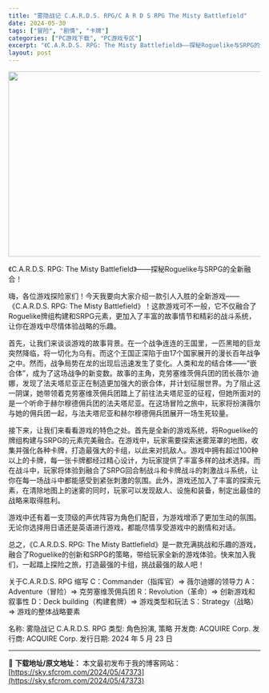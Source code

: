 ```yaml
---
title: "雾隐战记 C.A.R.D.S. RPG/C A R D S RPG The Misty Battlefield"
date: 2024-05-30
tags: ["冒险", "剧情", "卡牌"]
categories: ["PC游戏下载", "PC游戏专区"]
excerpt: "《C.A.R.D.S. RPG: The Misty Battlefield》——探秘Roguelike与SRPG的全新融合！ 嗨，各位游戏探险家们！今天我要向大家介绍一款引人入胜的全新游戏——《C.A.R.D.S. RPG: The Misty Battlefield》！这款游戏可不一般，它不仅融&hellip;"
layout: post
---
```


<img class="aligncenter size-full wp-image-47375" src="https://sky.sfcrom.com/wp-content/uploads/2024/05/2024052923072871.jpg" alt="" width="660" height="370" />

《C.A.R.D.S. RPG: The Misty Battlefield》——探秘Roguelike与SRPG的全新融合！

嗨，各位游戏探险家们！今天我要向大家介绍一款引人入胜的全新游戏——《C.A.R.D.S. RPG: The Misty Battlefield》！这款游戏可不一般，它不仅融合了Roguelike牌组构建和SRPG元素，更加入了丰富的故事情节和精彩的战斗系统，让你在游戏中尽情体验战略的乐趣。

首先，让我们来谈谈游戏的故事背景。在一个战争连连的王国里，一匹黑暗的巨龙突然降临，将一切化为乌有。而这个王国正深陷于由17个国家展开的漫长百年战争之中。然而，战争局势在龙的出现后迅速发生了变化。人类和龙的结合体——“嵌合体”，成为了这场战争的新变数。故事的主角，克劳塞维茨佣兵团的团长薇尔·迪娜，发现了法夫塔尼亚正在制造更加强大的嵌合体，并计划征服世界。为了阻止这一阴谋，她带领着克劳塞维茨佣兵团踏上了前往法夫塔尼亚的征程，但她所面对的是一个听命于赫尔穆德佣兵团的法夫塔尼亚。在这场冒险之旅中，玩家将扮演薇尔与她的佣兵团一起，与法夫塔尼亚和赫尔穆德佣兵团展开一场生死较量。

接下来，让我们来看看游戏的特色之处。首先是全新的游戏系统，将Roguelike的牌组构建与SRPG的元素完美融合。在游戏中，玩家需要探索迷雾笼罩的地图，收集并强化各种卡牌，打造最强大的卡组，以此来对抗敌人。游戏中拥有超过100种以上的卡牌，每一张卡牌都经过精心设计，为玩家提供了丰富多样的战术选择。而在战斗中，玩家将体验到融合了SRPG回合制战斗和卡牌战斗的刺激战斗系统，让你在每一场战斗中都能感受到紧张刺激的氛围。此外，游戏还加入了丰富的探索元素，在清除地图上的迷雾的同时，玩家可以发现敌人、设施和装备，制定出最佳的战略来取得胜利。

游戏中还有着一支顶级的声优阵容为角色们配音，为游戏增添了更加生动的氛围。无论你选择用日语还是英语进行游戏，都能尽情享受游戏中的剧情和对话。

总之，《C.A.R.D.S. RPG: The Misty Battlefield》是一款充满挑战和乐趣的游戏，融合了Roguelike的创新和SRPG的策略，带给玩家全新的游戏体验。快来加入我们，一起踏上探险之旅，打造最强的卡组，挑战最强的敌人吧！

关于C.A.R.D.S. RPG 缩写
C：Commander（指挥官）⇒ 薇尔迪娜的领导力
A：Adventure（冒险）⇒ 克劳塞维茨佣兵团
R：Revolution（革命）⇒ 创新游戏和叙事性
D：Deck building（构建套牌）⇒ 游戏类型和玩法
S：Strategy（战略）⇒ 游戏的整体战略要素

名称: 雾隐战记 C.A.R.D.S. RPG
类型: 角色扮演, 策略
开发商: ACQUIRE Corp.
发行商: ACQUIRE Corp.
发行日期: 2024 年 5 月 23 日

---
📖 **下载地址/原文地址：** 本文最初发布于我的博客网站：[https://sky.sfcrom.com/2024/05/47373](https://sky.sfcrom.com/2024/05/47373)
